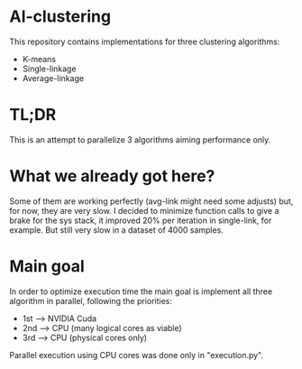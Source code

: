 # AI-clustering
This repository contains implementations for three clustering algorithms:
- K-means
- Single-linkage
- Average-linkage

# TL;DR
This is an attempt to parallelize 3 algorithms aiming performance only.

# What we already got here?
Some of them are working perfectly (avg-link might need some adjusts) but, for now, they are very slow.
I decided to minimize function calls to give a brake for the sys stack, it improved 20% per iteration in single-link, for example. But still very slow in a dataset of 4000 samples.

# Main goal
In order to optimize execution time the main goal is implement all three algorithm in parallel, following the priorities:
- 1st --> NVIDIA Cuda
- 2nd --> CPU (many logical cores as viable)
- 3rd --> CPU (physical cores only)

Parallel execution using CPU cores was done only in "execution.py".
